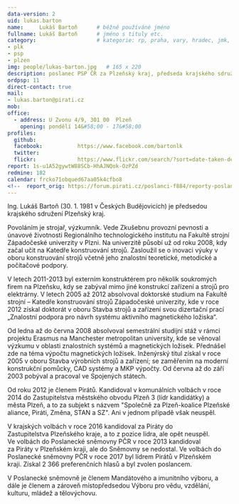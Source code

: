 ```yaml
---
data-version: 2
uid: lukas.barton
name:     Lukáš Bartoň  	# běžně používáné jméno
fullname: Lukáš Bartoň  	# jméno s tituly etc.
category:                 	# kategorie: rp, praha, vary, hradec, jmk, senat
- plk
- psp
- plzen
img: people/lukas-barton.jpg   # 165 x 220
description: poslanec PSP ČR za Plzeňský kraj, předseda krajského sdružení Plzeňský kraj            	# kratký popis, max 160 znaků
ordpsp: 11
direct-contact: true
mail:
- lukas.barton@pirati.cz
mob:
office: 
  - address: U Zvonu 4/9, 301 00  Plzeň
    opening: pondělí 14&#58;00 - 17&#58;00			  
profiles:
  github:                 
  facebook: 		  https://www.facebook.com/bartonlk
  twitter: 		  
  flickr:     		  https://www.flickr.com/search/?sort=date-taken-desc&advanced=1&text=luk%C3%A1%C5%A1%20barto%C5%88
report: 1s-u1A52gywtW88SCb-HhAJNQok-OzPZd
redmine: 182
calendar: frcko71obqued67aa05k4cfbo8
<!--  report_orig: https://forum.pirati.cz/poslanci-f884/reporty-poslance-lukase-bartone-t38994.html-->
---
```


Ing. Lukáš Bartoň (30. 1. 1981 v Českých Budějovicích) je předsedou krajského sdružení Plzeňský kraj.

Povoláním je strojař, výzkumník. Vede Zkušebnu provozní pevnosti a únavové životnosti Regionálního technologického institutu na Fakultě strojní Západočeské univerzity v Plzni. Na univerzitě působí už od roku 2008, kdy začal učit na Katedře konstruování strojů. Zasloužil se o inovaci výuky v oboru konstruování strojů včetně jeho znalostní teoretické, metodické a počítačové podpory.

V letech 2011-2013 byl externím konstruktérem pro několik soukromých firem na Plzeňsku, kdy se zabýval mimo jiné konstrukcí zařízení a strojů pro elektrárny. V letech 2005 až 2012 absolvoval doktorské studium na Fakultě strojní – Katedře konstruování strojů Západočeské univerzity, kde v roce 2012 získal doktorát v oboru Stavba strojů a zařízení svou dizertační prací „Znalostní podpora pro návrh systému aktivního magnetického ložiska“.

Od ledna až do června 2008 absolvoval semestrální studijní stáž v rámci projektu Erasmus na Manchester metropolitan university, kde se věnoval výzkumu v oblasti znalostních systémů a magnetických ložisek. Přednášel zde na téma výpočtu magnetických ložisek. Inženýrský titul získal v roce 2005 v oboru Stavba výrobních strojů a zařízení; se zaměřením na moderní konstrukční pomůcky, CAD systémy a MKP výpočty. Od června až do září 2003 pobýval a pracoval ve Spojených státech.

Od roku 2012 je členem Pirátů. Kandidoval v komunálních volbách v roce 2014 do Zastupitelstva městského obvodu Plzeň 3 (lídr kandidátky) a města Plzeň, a to za subjekt s názvem "Společně za Plzeň-koalice Plzeňské aliance, Piráti, Změna, STAN a SZ". Ani v jednom případě však neuspěl. 

V krajských volbách v roce 2016 kandidoval za Piráty do Zastupitelstva Plzeňského kraje, a to z pozice lídra, ale opět neuspěl. Ve volbách do Poslanecké sněmovny PČR v roce 2013 kandidoval za Piráty v Plzeňském kraji, ale do Sněmovny se nedostal. Ve volbách do Poslanecké sněmovny PČR v roce 2017 byl lídrem Pirátů v Plzeňském kraji. Získal 2 366 preferenčních hlasů a byl zvolen poslancem. 

V Poslanecké sněmovně je členem Mandátového a imunitního výboru, a dále je členem a zároveň místopředsedou Výboru pro vědu, vzdělání, kulturu, mládež a tělovýchovu. 
